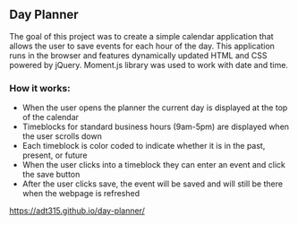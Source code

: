 ## Day Planner

The goal of this project was to create a simple calendar application that allows the user to save events for each hour of the day. 
This application runs in the browser and features dynamically updated HTML and CSS powered by jQuery.  Moment.js library was used to work with date and time. 

### How it works:

- When the user opens the planner the current day is displayed at the top of the calendar
- Timeblocks for standard business hours (9am-5pm) are displayed when the user scrolls down
- Each timeblock is color coded to indicate whether it is in the past, present, or future
- When the user clicks into a timeblock they can enter an event and click the save button
- After the user clicks save, the event will be saved and will still be there when the webpage is refreshed

https://adt315.github.io/day-planner/
